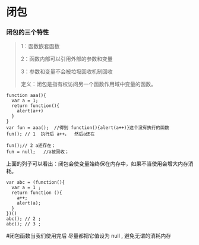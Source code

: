 # 闭包

### 闭包的三个特性

>1：函数嵌套函数
>
>2：函数内部可以引用外部的参数和变量
>
>3：参数和变量不会被垃圾回收机制回收
>
>定义：闭包是指有权访问另一个函数作用域中变量的函数。

```
function aaa(){
  var a = 1;
  return function(){
    alert(a++)
  }
}
var fun = aaa();  //得到 function(){alert(a++)}这个没有执行的函数
fun(); // 1  执行后 a++，  然后a还在

fun();// 2 a还存在；
fun = null;   //a被回收；
```

上面的列子可以看出：闭包会使变量始终保在内存中，如果不当使用会增大内存消耗。

```
var abc = (function(){
  var a = 1 ; 
  return function (){
    a++;
    alert(a);
  }
})()
abc(); // 2 ; 
abc(); // 3 ;
```
#闭包函数当我们使用完后 尽量都把它值设为 null , 避免无谓的消耗内存
